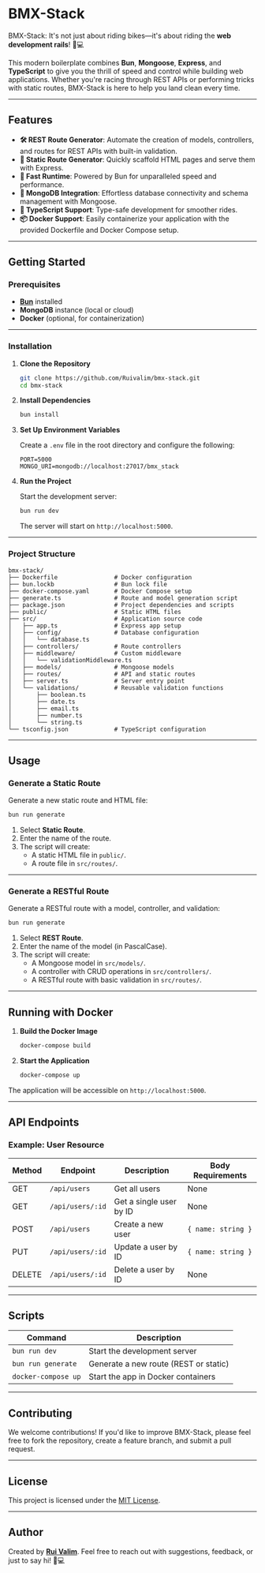 # **BMX-Stack**

BMX-Stack: It's not just about riding bikes—it's about riding the **web development rails**! 🚴💻

This modern boilerplate combines **Bun**, **Mongoose**, **Express**, and **TypeScript** to give you the thrill of speed and control while building web applications. Whether you're racing through REST APIs or performing tricks with static routes, BMX-Stack is here to help you land clean every time.

---

## **Features**

- **🛠️ REST Route Generator**: Automate the creation of models, controllers, and routes for REST APIs with built-in validation.
- **📄 Static Route Generator**: Quickly scaffold HTML pages and serve them with Express.
- **🚀 Fast Runtime**: Powered by Bun for unparalleled speed and performance.
- **💾 MongoDB Integration**: Effortless database connectivity and schema management with Mongoose.
- **📜 TypeScript Support**: Type-safe development for smoother rides.
- **📦 Docker Support**: Easily containerize your application with the provided Dockerfile and Docker Compose setup.

---

## **Getting Started**

### Prerequisites

- **[Bun](https://bun.sh/)** installed
- **MongoDB** instance (local or cloud)
- **Docker** (optional, for containerization)

---

### Installation

1. **Clone the Repository**

   ```bash
   git clone https://github.com/Ruivalim/bmx-stack.git
   cd bmx-stack
   ```

2. **Install Dependencies**

   ```bash
   bun install
   ```

3. **Set Up Environment Variables**

   Create a `.env` file in the root directory and configure the following:

   ```env
   PORT=5000
   MONGO_URI=mongodb://localhost:27017/bmx_stack
   ```

4. **Run the Project**

   Start the development server:

   ```bash
   bun run dev
   ```

   The server will start on `http://localhost:5000`.

---

### Project Structure

```
bmx-stack/
├── Dockerfile                # Docker configuration
├── bun.lockb                 # Bun lock file
├── docker-compose.yaml       # Docker Compose setup
├── generate.ts               # Route and model generation script
├── package.json              # Project dependencies and scripts
├── public/                   # Static HTML files
├── src/                      # Application source code
│   ├── app.ts                # Express app setup
│   ├── config/               # Database configuration
│   │   └── database.ts
│   ├── controllers/          # Route controllers
│   ├── middleware/           # Custom middleware
│   │   └── validationMiddleware.ts
│   ├── models/               # Mongoose models
│   ├── routes/               # API and static routes
│   ├── server.ts             # Server entry point
│   └── validations/          # Reusable validation functions
│       ├── boolean.ts
│       ├── date.ts
│       ├── email.ts
│       ├── number.ts
│       └── string.ts
└── tsconfig.json             # TypeScript configuration
```

---

## **Usage**

### Generate a Static Route

Generate a new static route and HTML file:

```bash
bun run generate
```

1. Select **Static Route**.
2. Enter the name of the route.
3. The script will create:
   - A static HTML file in `public/`.
   - A route file in `src/routes/`.

---

### Generate a RESTful Route

Generate a RESTful route with a model, controller, and validation:

```bash
bun run generate
```

1. Select **REST Route**.
2. Enter the name of the model (in PascalCase).
3. The script will create:
   - A Mongoose model in `src/models/`.
   - A controller with CRUD operations in `src/controllers/`.
   - A RESTful route with basic validation in `src/routes/`.

---

## **Running with Docker**

1. **Build the Docker Image**

   ```bash
   docker-compose build
   ```

2. **Start the Application**
   ```bash
   docker-compose up
   ```

The application will be accessible on `http://localhost:5000`.

---

## **API Endpoints**

### Example: User Resource

| Method | Endpoint         | Description             | Body Requirements  |
| ------ | ---------------- | ----------------------- | ------------------ |
| GET    | `/api/users`     | Get all users           | None               |
| GET    | `/api/users/:id` | Get a single user by ID | None               |
| POST   | `/api/users`     | Create a new user       | `{ name: string }` |
| PUT    | `/api/users/:id` | Update a user by ID     | `{ name: string }` |
| DELETE | `/api/users/:id` | Delete a user by ID     | None               |

---

## **Scripts**

| Command             | Description                           |
| ------------------- | ------------------------------------- |
| `bun run dev`       | Start the development server          |
| `bun run generate`  | Generate a new route (REST or static) |
| `docker-compose up` | Start the app in Docker containers    |

---

## **Contributing**

We welcome contributions! If you'd like to improve BMX-Stack, please feel free to fork the repository, create a feature branch, and submit a pull request.

---

## **License**

This project is licensed under the [MIT License](LICENSE).

---

## **Author**

Created by **[Rui Valim](https://github.com/Ruivalim)**.
Feel free to reach out with suggestions, feedback, or just to say hi! 🚴💻
